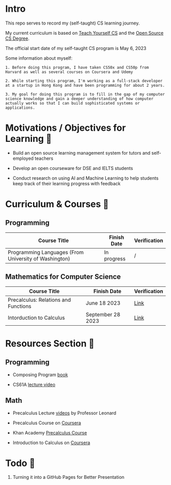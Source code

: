 # Intro

This repo serves to record my (self-taught) CS learning journey.

My current curriculum is based on [Teach Yourself CS]('https://teachyourselfcs.com/') and the [Open Source CS Degree]('https://github.com/ossu/computer-science').

The official start date of my self-taught CS program is May 6, 2023

Some information about myself:

    1. Before doing this program, I have taken CS50x and CS50p from Harvard as well as several courses on Coursera and Udemy

    2. While starting this program, I'm working as a full-stack developer at a startup in Hong Kong and have been programming for about 2 years.

    3. My goal for doing this program is to fill in the gap of my computer science knowledge and gain a deeper understanding of how computer actually works so that I can build sophisticated systems or applications.

# Motivations / Objectives for Learning 🎯

- Build an open source learning management system for tutors and self-employed teachers

- Develop an open courseware for DSE and IELTS students

- Conduct research on using AI and Machine Learning to help students keep track of their learning progress with feedback

# Curriculum & Courses 📖

## Programming

| Course Title                                          | Finish Date | Verification |
| ----------------------------------------------------- | ----------- | ------------ |
| Programming Languages (From University of Washington) | In progress | /            |

## Mathematics for Computer Science

| Course Title                         | Finish Date  | Verification                                                          |
| ------------------------------------ | ------------ | --------------------------------------------------------------------- |
| Precalculus: Relations and Functions | June 18 2023 | [Link]('https://coursera.org/share/c8174ec1d19e76ee33b89c451dacd3e7') |
| Intorduction to Calculus             | September 28 2023| [Link]('https://coursera.org/share/6e4fcf4fd4426bb683510601d6170154')                                                                     |

# Resources Section 🔗

## Programming

- Composing Program [book]('http://composingprograms.com/')

- CS61A [lecture video]('https://cs61a.org/')

## Math

- Precalculus Lecture [videos]('https://www.youtube.com/watch?v=9OOrhA2iKak&list=PLDesaqWTN6ESsmwELdrzhcGiRhk5DjwLP') by Professor Leonard

- Precalculus Course on [Coursera]('https://www.coursera.org/learn/precalculus-relations-functions/home/week/1')

- Khan Academy [Precalculus Course]('https://www.khanacademy.org/math/precalculus')

- Introduction to Calculus on [Coursera]('https://www.coursera.org/learn/introduction-to-calculus')

# Todo 📝

1. Turning it into a GitHub Pages for Better Presentation
